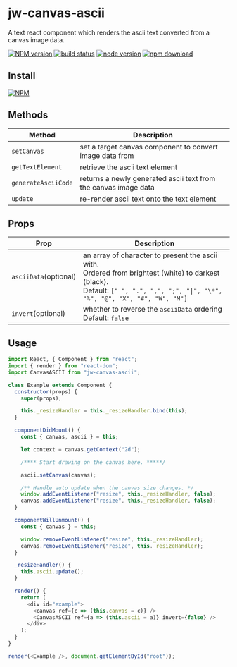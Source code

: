 # jw-canvas-ascii

A text react component which renders the ascii text converted from a canvas image data.

[![NPM version][npm-image]][npm-url]
[![build status][travis-image]][travis-url]
[![node version][node-image]][node-url]
[![npm download][download-image]][download-url]

[npm-image]: http://img.shields.io/npm/v/jw-canvas-ascii.svg
[npm-url]: http://npmjs.org/package/jw-canvas-ascii
[travis-image]: https://img.shields.io/travis/WaiChungWong/jw-canvas-ascii.svg
[travis-url]: https://travis-ci.org/WaiChungWong/jw-canvas-ascii
[node-image]: https://img.shields.io/badge/node.js-%3E=_0.10-green.svg
[node-url]: http://nodejs.org/download/
[download-image]: https://img.shields.io/npm/dm/jw-canvas-ascii.svg
[download-url]: https://npmjs.org/package/jw-canvas-ascii

## Install

[![NPM](https://nodei.co/npm/jw-canvas-ascii.png)](https://nodei.co/npm/jw-canvas-ascii)

## Methods

| Method              | Description                                                     |
| ------------------- | --------------------------------------------------------------- |
| `setCanvas`         | set a target canvas component to convert image data from        |
| `getTextElement`    | retrieve the ascii text element                                 |
| `generateAsciiCode` | returns a newly generated ascii text from the canvas image data |
| `update`            | re-render ascii text onto the text element                      |

## Props

| Prop                  | Description                                                                                                                                                                         |
| --------------------- | ----------------------------------------------------------------------------------------------------------------------------------------------------------------------------------- |
| `asciiData`(optional) | an array of character to present the ascii with.<br>Ordered from brightest (white) to darkest (black).<br>Default: `[" ", ".", ",", ";", "\|", "\*", "%", "@", "X", "#", "W", "M"]` |
| `invert`(optional)    | whether to reverse the `asciiData` ordering<br>Default: `false`                                                                                                                     |

## Usage

```javascript
import React, { Component } from "react";
import { render } from "react-dom";
import CanvasASCII from "jw-canvas-ascii";

class Example extends Component {
  constructor(props) {
    super(props);

    this._resizeHandler = this._resizeHandler.bind(this);
  }

  componentDidMount() {
    const { canvas, ascii } = this;

    let context = canvas.getContext("2d");

    /**** Start drawing on the canvas here. *****/

    ascii.setCanvas(canvas);

    /** Handle auto update when the canvas size changes. */
    window.addEventListener("resize", this._resizeHandler, false);
    canvas.addEventListener("resize", this._resizeHandler, false);
  }

  componentWillUnmount() {
    const { canvas } = this;

    window.removeEventListener("resize", this._resizeHandler);
    canvas.removeEventListener("resize", this._resizeHandler);
  }

  _resizeHandler() {
    this.ascii.update();
  }

  render() {
    return (
      <div id="example">
        <canvas ref={c => (this.canvas = c)} />
        <CanvasASCII ref={a => (this.ascii = a)} invert={false} />
      </div>
    );
  }
}

render(<Example />, document.getElementById("root"));
```
